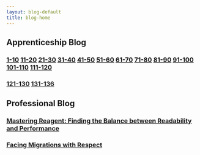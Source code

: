 ```yaml
---
layout: blog-default
title: blog-home
---
```


<div class="container">

<h2 class="row">
<span class="px-2 py-1 nav-header">Apprenticeship Blog</span>
</h2>

 <h3 class="row">
  <a class="nav-item rounded" href="./1-10">1-10</a>
  <a class="nav-item rounded" href="./11-20">11-20</a>
  <a class="nav-item rounded" href="./21-30">21-30</a>
  <a class="nav-item rounded" href="./31-40">31-40</a>
  <a class="nav-item rounded" href="./41-50">41-50</a>
  <a class="nav-item rounded" href="./51-60">51-60</a>
  <a class="nav-item rounded" href="./61-70">61-70</a>
  <a class="nav-item rounded" href="./71-80">71-80</a>
  <a class="nav-item rounded" href="./81-90">81-90</a>
  <a class="nav-item rounded" href="./91-100">91-100</a>
  <a class="nav-item rounded" href="./101-110">101-110</a>
  <a class="nav-item rounded" href="./111-120">111-120</a>
</h3>
<h3 class="row">
  <a class="nav-item rounded" href="./121-130">121-130</a>
  <a class="nav-item rounded" href="./131-136">131-136</a>
 </h3>
</div>

<div class="container mt-5">
<h2 class="row">
<span class="px-2 py-1 nav-header">Professional Blog</span>
</h2>
 <h3 class="row">
  <a class="nav-item rounded" target="_blank" href="https://cleancoders.com/blog/2024-08-27-mastering-reagent-finding-the-balance-between-readability-and-performance">
Mastering Reagent: Finding the Balance between Readability and Performance</a>
 </h3>
<h3 class="row">
  <a class="nav-item rounded" target="_blank" href="https://cleancoders.com/blog/2025-02-13-facing-migrations-with-respect">
Facing Migrations with Respect</a>
 </h3>
</div>